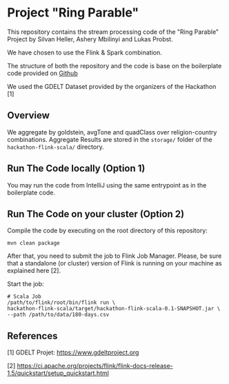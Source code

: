 # Project "Ring Parable"

This repository contains the stream processing code of the "Ring Parable" Project by Silvan Heller, Ashery Mbilinyi and Lukas Probst.

We have chosen to use the Flink & Spark combination.

The structure of both the repository and the code is base on the boilerplate code provided on [Github](https://github.com/TU-Berlin-DIMA/streamline-hackathon-boilerplate)

We used the GDELT Dataset provided by the organizers of the Hackathon [1]

## Overview
We aggregate by goldstein, avgTone and quadClass over religion-country combinations. Aggregate Results are stored in the `storage/` folder of the `hackathon-flink-scala/` directory.

## Run The Code locally (Option 1)

You may run the code from IntelliJ using the same entrypoint as in the boilerplate code.

## Run The Code on your cluster (Option 2)

Compile the code by executing on the root directory of this repository:
```
mvn clean package
```

After that, you need to submit the job to Flink Job Manager.
Please, be sure that a standalone (or cluster) version of Flink is running on your machine as explained here [2].

Start the job: 
```
# Scala Job
/path/to/flink/root/bin/flink run \
hackathon-flink-scala/target/hackathon-flink-scala-0.1-SNAPSHOT.jar \
--path /path/to/data/180-days.csv
```

## References
[1] GDELT Projet: https://www.gdeltproject.org

[2] https://ci.apache.org/projects/flink/flink-docs-release-1.5/quickstart/setup_quickstart.html
